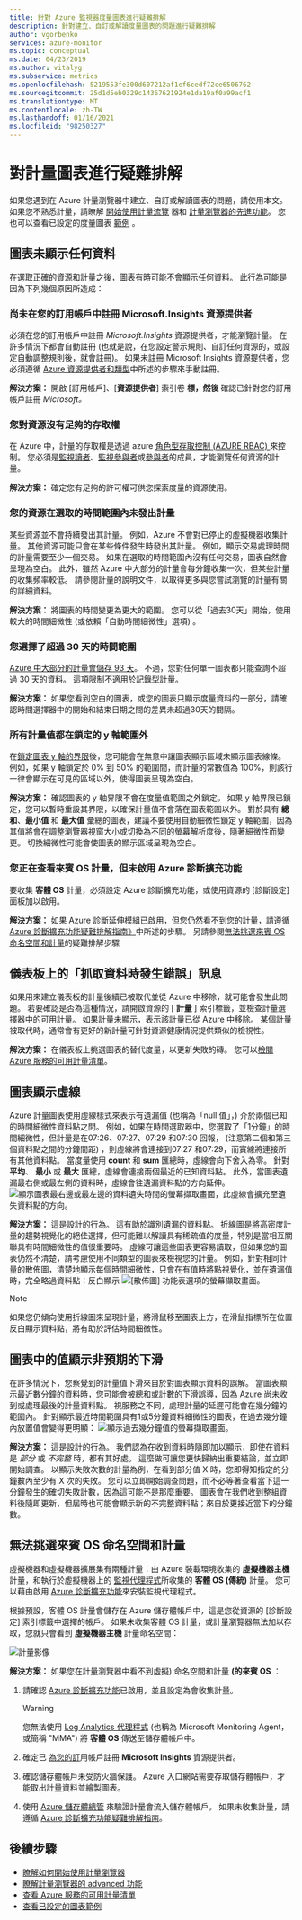 ```yaml
---
title: 針對 Azure 監視器度量圖表進行疑難排解
description: 針對建立、自訂或解讀度量圖表的問題進行疑難排解
author: vgorbenko
services: azure-monitor
ms.topic: conceptual
ms.date: 04/23/2019
ms.author: vitalyg
ms.subservice: metrics
ms.openlocfilehash: 5219553fe300d607212af1ef6cedf72ce6506762
ms.sourcegitcommit: 25d1d5eb0329c14367621924e1da19af0a99acf1
ms.translationtype: MT
ms.contentlocale: zh-TW
ms.lasthandoff: 01/16/2021
ms.locfileid: "98250327"
---
```

# <a name="troubleshooting-metrics-charts"></a>對計量圖表進行疑難排解

如果您遇到在 Azure 計量瀏覽器中建立、自訂或解讀圖表的問題，請使用本文。 如果您不熟悉計量，請瞭解 [開始使用計量流覽](metrics-getting-started.md) 器和 [計量瀏覽器的先進功能](metrics-charts.md)。 您也可以查看已設定的度量圖表 [範例](metric-chart-samples.md) 。

## <a name="chart-shows-no-data"></a>圖表未顯示任何資料

在選取正確的資源和計量之後，圖表有時可能不會顯示任何資料。 此行為可能是因為下列幾個原因所造成：

### <a name="microsoftinsights-resource-provider-isnt-registered-for-your-subscription"></a>尚未在您的訂用帳戶中註冊 Microsoft.Insights 資源提供者

必須在您的訂用帳戶中註冊 *Microsoft.Insights* 資源提供者，才能瀏覽計量。 在許多情況下都會自動註冊 (也就是說，在您設定警示規則、自訂任何資源的，或設定自動調整規則後，就會註冊)。 如果未註冊 Microsoft Insights 資源提供者，您必須遵循 [Azure 資源提供者和類型](../../azure-resource-manager/management/resource-providers-and-types.md)中所述的步驟來手動註冊。

**解決方案：** 開啟 [訂用帳戶]、[**資源提供者**] 索引卷 **標，然後** 確認已針對您的訂用帳戶註冊 *Microsoft。*

### <a name="you-dont-have-sufficient-access-rights-to-your-resource"></a>您對資源沒有足夠的存取權

在 Azure 中，計量的存取權是透過 azure [角色型存取控制 (AZURE RBAC) ](../../role-based-access-control/overview.md)來控制。 您必須是[監視讀者](../../role-based-access-control/built-in-roles.md#monitoring-reader)、[監視參與者](../../role-based-access-control/built-in-roles.md#monitoring-contributor)或[參與者](../../role-based-access-control/built-in-roles.md#contributor)的成員，才能瀏覽任何資源的計量。

**解決方案：** 確定您有足夠的許可權可供您探索度量的資源使用。

### <a name="your-resource-didnt-emit-metrics-during-the-selected-time-range"></a>您的資源在選取的時間範圍內未發出計量

某些資源並不會持續發出其計量。 例如，Azure 不會對已停止的虛擬機器收集計量。 其他資源可能只會在某些條件發生時發出其計量。 例如，顯示交易處理時間的計量需要至少一個交易。 如果在選取的時間範圍內沒有任何交易，圖表自然會呈現為空白。 此外，雖然 Azure 中大部分的計量會每分鐘收集一次，但某些計量的收集頻率較低。 請參閱計量的說明文件，以取得更多與您嘗試瀏覽的計量有關的詳細資料。

**解決方案：** 將圖表的時間變更為更大的範圍。 您可以從「過去30天」開始，使用較大的時間細微性 (或依賴「自動時間細微性」選項) 。

### <a name="you-picked-a-time-range-greater-than-30-days"></a>您選擇了超過 30 天的時間範圍

[Azure 中大部分的計量會儲存 93 天](data-platform-metrics.md#retention-of-metrics)。 不過，您對任何單一圖表都只能查詢不超過 30 天的資料。 這項限制不適用於[記錄型計量](../app/pre-aggregated-metrics-log-metrics.md#log-based-metrics)。

**解決方案：** 如果您看到空白的圖表，或您的圖表只顯示度量資料的一部分，請確認時間選擇器中的開始和結束日期之間的差異未超過30天的間隔。

### <a name="all-metric-values-were-outside-of-the-locked-y-axis-range"></a>所有計量值都在鎖定的 y 軸範圍外

在[鎖定圖表 y 軸的界限](metrics-charts.md#locking-the-range-of-the-y-axis)後，您可能會在無意中讓圖表顯示區域未顯示圖表線條。 例如，如果 y 軸鎖定於 0% 到 50% 的範圍間，而計量的常數值為 100%，則該行一律會顯示在可見的區域以外，使得圖表呈現為空白。

**解決方案：** 確認圖表的 y 軸界限不會在度量值範圍之外鎖定。 如果 y 軸界限已鎖定，您可以暫時重設其界限，以確保計量值不會落在圖表範圍以外。 對於具有 **總和**、**最小值** 和 **最大值** 彙總的圖表，建議不要使用自動細微性鎖定 y 軸範圍，因為其值將會在調整瀏覽器視窗大小或切換為不同的螢幕解析度後，隨著細微性而變更。 切換細微性可能會使圖表的顯示區域呈現為空白。

### <a name="you-are-looking-at-a-guest-os-metric-but-didnt-enable-azure-diagnostic-extension"></a>您正在查看來賓 OS 計量，但未啟用 Azure 診斷擴充功能

要收集 **客體 OS** 計量，必須設定 Azure 診斷擴充功能，或使用資源的 [診斷設定] 面板加以啟用。

**解決方案：** 如果 Azure 診斷延伸模組已啟用，但您仍然看不到您的計量，請遵循 [Azure 診斷擴充功能疑難排解指南》](diagnostics-extension-troubleshooting.md#metric-data-doesnt-appear-in-the-azure-portal)中所述的步驟。 另請參閱[無法挑選來賓 OS 命名空間和計量](#cannot-pick-guest-os-namespace-and-metrics)的疑難排解步驟

## <a name="error-retrieving-data-message-on-dashboard"></a>儀表板上的「抓取資料時發生錯誤」訊息

如果用來建立儀表板的計量後續已被取代並從 Azure 中移除，就可能會發生此問題。 若要確認是否為這種情況，請開啟資源的 [ **計量** ] 索引標籤，並檢查計量選擇器中的可用計量。 如果計量未顯示，表示該計量已從 Azure 中移除。 某個計量被取代時，通常會有更好的新計量可針對資源健康情況提供類似的檢視性。

**解決方案：** 在儀表板上挑選圖表的替代度量，以更新失敗的磚。 您可以[檢閱 Azure 服務的可用計量清單](metrics-supported.md)。

## <a name="chart-shows-dashed-line"></a>圖表顯示虛線

Azure 計量圖表使用虛線樣式來表示有遺漏值 (也稱為「null 值」，) 介於兩個已知的時間細微性資料點之間。 例如，如果在時間選取器中，您選取了「1分鐘」的時間細微性，但計量是在07:26、07:27、07:29 和07:30 回報， (注意第二個和第三個資料點之間的分鐘間距) ，則虛線將會連接到07:27 和07:29，而實線將連接所有其他資料點。 當度量使用 **count** 和 **sum** 匯總時，虛線會向下舍入為零。 針對 **平均**、 **最小** 或 **最大** 匯總，虛線會連接兩個最近的已知資料點。 此外，當圖表遺漏最右側或最左側的資料時，虛線會往遺漏資料點的方向延伸。
  ![顯示圖表最右邊或最左邊的資料遺失時間的螢幕擷取畫面，此虛線會擴充至遺失資料點的方向。](./media/metrics-troubleshoot/dashed-line.png)

**解決方案：** 這是設計的行為。 這有助於識別遺漏的資料點。 折線圖是將高密度計量的趨勢視覺化的絕佳選擇，但可能難以解讀具有稀疏值的度量，特別是當相互關聯具有時間細微性的值很重要時。 虛線可讓這些圖表更容易讀取，但如果您的圖表仍然不清楚，請考慮使用不同類型的圖表來檢視您的計量。 例如，針對相同計量的散佈圖，清楚地顯示每個時間細微性，只會在有值時將點視覺化，並在遺漏值時，完全略過資料點：反白顯示 ![ [散佈圖] 功能表選項的螢幕擷取畫面。](./media/metrics-troubleshoot/scatter-plot.png)

   > [!NOTE]
   > 如果您仍傾向使用折線圖來呈現計量，將滑鼠移至圖表上方，在滑鼠指標所在位置反白顯示資料點，將有助於評估時間細微性。

## <a name="chart-shows-unexpected-drop-in-values"></a>圖表中的值顯示非預期的下滑

在許多情況下，您察覺到的計量值下滑來自於對圖表顯示資料的誤解。 當圖表顯示最近數分鐘的資料時，您可能會被總和或計數的下滑誤導，因為 Azure 尚未收到或處理最後的計量資料點。 視服務之不同，處理計量的延遲可能會在幾分鐘的範圍內。 針對顯示最近時間範圍具有1或5分鐘資料細微性的圖表，在過去幾分鐘內放置值會變得更明顯： ![ 顯示過去幾分鐘值的螢幕擷取畫面。](./media/metrics-troubleshoot/unexpected-dip.png)

**解決方案：** 這是設計的行為。 我們認為在收到資料時隨即加以顯示，即使在資料是 *部分* 或 *不完整* 時，都有其好處。 這麼做可讓您更快歸納出重要結論，並立即開始調查。 以顯示失敗次數的計量為例，在看到部分值 X 時，您即得知指定的分鐘數內至少有 X 次的失敗。 您可以立即開始調查問題，而不必等著查看當下這一分鐘發生的確切失敗計數，因為這可能不是那麼重要。 圖表會在我們收到整組資料後隨即更新，但屆時也可能會顯示新的不完整資料點；來自於更接近當下的分鐘數。

## <a name="cannot-pick-guest-os-namespace-and-metrics"></a>無法挑選來賓 OS 命名空間和計量

虛擬機器和虛擬機器擴展集有兩種計量：由 Azure 裝載環境收集的 **虛擬機器主機** 計量，和執行於虛擬機器上的 [監視代理程式](agents-overview.md)所收集的 **客體 OS (傳統)** 計量。 您可以藉由啟用 [Azure 診斷擴充功能](diagnostics-extension-overview.md)來安裝監視代理程式。

根據預設，客體 OS 計量會儲存在 Azure 儲存體帳戶中，這是您從資源的 [診斷設定] 索引標籤中選擇的帳戶。 如果未收集客體 OS 計量，或計量瀏覽器無法加以存取，您就只會看到 **虛擬機器主機** 計量命名空間：

![計量影像](./media/metrics-troubleshoot/vm.png)

**解決方案：** 如果您在計量瀏覽器中看不到虛擬) 命名空間和計量 **(的來賓 OS** ：

1. 請確認 [Azure 診斷擴充功能](diagnostics-extension-overview.md)已啟用，並且設定為會收集計量。
    > [!WARNING]
    > 您無法使用 [Log Analytics 代理程式](agents-overview.md#log-analytics-agent) (也稱為 Microsoft Monitoring Agent，或簡稱 "MMA") 將 **客體 OS** 傳送至儲存體帳戶中。

1. 確定已 [為您的訂](#microsoftinsights-resource-provider-isnt-registered-for-your-subscription)用帳戶註冊 **Microsoft Insights** 資源提供者。

1. 確認儲存體帳戶未受防火牆保護。 Azure 入口網站需要存取儲存體帳戶，才能取出計量資料並繪製圖表。

1. 使用 [Azure 儲存體總管](https://azure.microsoft.com/features/storage-explorer/) 來驗證計量會流入儲存體帳戶。 如果未收集計量，請遵循 [Azure 診斷擴充功能疑難排解指南](diagnostics-extension-troubleshooting.md#metric-data-doesnt-appear-in-the-azure-portal)。

## <a name="next-steps"></a>後續步驟

* [瞭解如何開始使用計量瀏覽器](metrics-getting-started.md)
* [瞭解計量瀏覽器的 advanced 功能](metrics-charts.md)
* [查看 Azure 服務的可用計量清單](metrics-supported.md)
* [查看已設定的圖表範例](metric-chart-samples.md)
